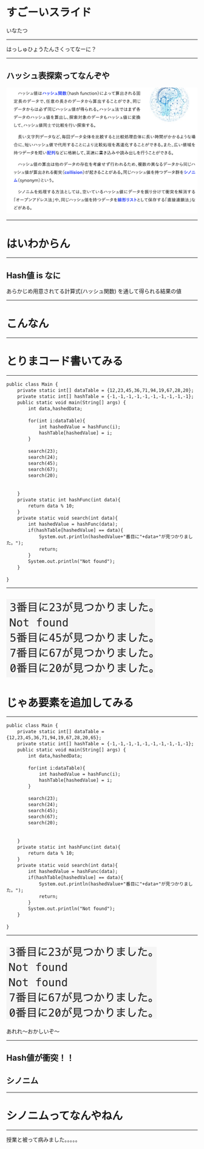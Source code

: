 # すごーいスライド



いなたつ

---
はっしゅひょうたんさくってなーに？

---
## ハッシュ表探索ってなんぞや
![1](ss1.png)

---
# はいわからん

---
## Hash値 is なに

あらかじめ用意されてる計算式(ハッシュ関数)
を通して得られる結果の値

---
# こんなん

---
# とりまコード書いてみる

---
```
public class Main {
    private static int[] dataTable = {12,23,45,36,71,94,19,67,28,20};
    private static int[] hashTable = {-1,-1,-1,-1,-1,-1,-1,-1,-1,-1};
    public static void main(String[] args) {
        int data,hashedData;
        
        for(int i:dataTable){
            int hashedValue = hashFunc(i);
            hashTable[hashedValue] = i;
        }
        
        search(23);
        search(24);
        search(45);
        search(67);
        search(20);
        
        
    }
    private static int hashFunc(int data){
        return data % 10;
    }
    private static void search(int data){
        int hashedValue = hashFunc(data);
        if(hashTable[hashedValue] == data){
            System.out.println(hashedValue+"番目に"+data+"が見つかりました。");
            return;
        }
        System.out.println("Not found");
    }
    
}

```
---
![2](ss2.png)
---
# じゃあ要素を追加してみる
---
```
public class Main {
    private static int[] dataTable = {12,23,45,36,71,94,19,67,28,20,65};
    private static int[] hashTable = {-1,-1,-1,-1,-1,-1,-1,-1,-1,-1};
    public static void main(String[] args) {
        int data,hashedData;
        
        for(int i:dataTable){
            int hashedValue = hashFunc(i);
            hashTable[hashedValue] = i;
        }
        
        search(23);
        search(24);
        search(45);
        search(67);
        search(20);
        
        
    }
    private static int hashFunc(int data){
        return data % 10;
    }
    private static void search(int data){
        int hashedValue = hashFunc(data);
        if(hashTable[hashedValue] == data){
            System.out.println(hashedValue+"番目に"+data+"が見つかりました。");
            return;
        }
        System.out.println("Not found");
    }
    
}
```
---
![3](ss3.png)
---
あれれ〜おかしいぞ〜

---
## Hash値が衝突！！
## シノニム

---
# シノニムってなんやねん
---
授業と被って病みました。。。。。
